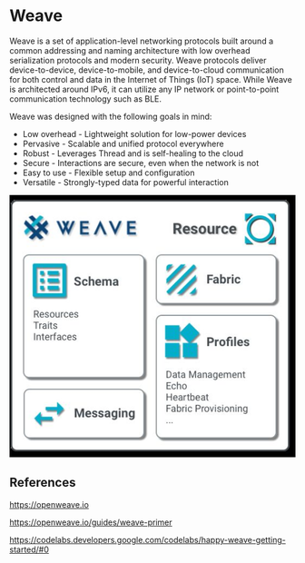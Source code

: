 # Weave

Weave is a set of application-level networking protocols built around a common addressing and naming architecture with low overhead serialization protocols and modern security.
Weave protocols deliver device-to-device, device-to-mobile, and device-to-cloud communication for both control and data in the Internet of Things (IoT) space. While Weave is architected around IPv6, it can utilize any IP network or point-to-point communication technology such as BLE.

Weave was designed with the following goals in mind:

- Low overhead - Lightweight solution for low-power devices
- Pervasive - Scalable and unified protocol everywhere
- Robust - Leverages Thread and is self-healing to the cloud
- Secure - Interactions are secure, even when the network is not
- Easy to use - Flexible setup and configuration
- Versatile - Strongly-typed data for powerful interaction

![image](../../media/Weave-image1.jpg)

## References

https://openweave.io

https://openweave.io/guides/weave-primer

https://codelabs.developers.google.com/codelabs/happy-weave-getting-started/#0

